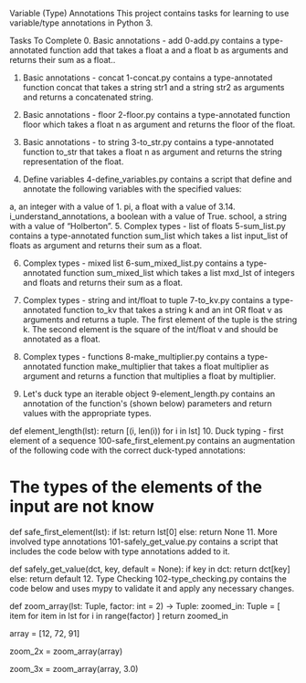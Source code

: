 
Variable (Type) Annotations
This project contains tasks for learning to use variable/type annotations in Python 3.

Tasks To Complete
 0. Basic annotations - add
0-add.py contains a type-annotated function add that takes a float a and a float b as arguments and returns their sum as a float..

 1. Basic annotations - concat
1-concat.py contains a type-annotated function concat that takes a string str1 and a string str2 as arguments and returns a concatenated string.

 2. Basic annotations - floor
2-floor.py contains a type-annotated function floor which takes a float n as argument and returns the floor of the float.

 3. Basic annotations - to string
3-to_str.py contains a type-annotated function to_str that takes a float n as argument and returns the string representation of the float.

 4. Define variables
4-define_variables.py contains a script that define and annotate the following variables with the specified values:

a, an integer with a value of 1.
pi, a float with a value of 3.14.
i_understand_annotations, a boolean with a value of True.
school, a string with a value of “Holberton”.
 5. Complex types - list of floats
5-sum_list.py contains a type-annotated function sum_list which takes a list input_list of floats as argument and returns their sum as a float.

 6. Complex types - mixed list
6-sum_mixed_list.py contains a type-annotated function sum_mixed_list which takes a list mxd_lst of integers and floats and returns their sum as a float.

 7. Complex types - string and int/float to tuple
7-to_kv.py contains a type-annotated function to_kv that takes a string k and an int OR float v as arguments and returns a tuple. The first element of the tuple is the string k. The second element is the square of the int/float v and should be annotated as a float.

 8. Complex types - functions
8-make_multiplier.py contains a type-annotated function make_multiplier that takes a float multiplier as argument and returns a function that multiplies a float by multiplier.

 9. Let's duck type an iterable object
9-element_length.py contains an annotation of the function's (shown below) parameters and return values with the appropriate types.

def element_length(lst):
  return [(i, len(i)) for i in lst]
 10. Duck typing - first element of a sequence
100-safe_first_element.py contains an augmentation of the following code with the correct duck-typed annotations:

# The types of the elements of the input are not know
def safe_first_element(lst):
    if lst:
        return lst[0]
    else:
        return None
 11. More involved type annotations
101-safely_get_value.py contains a script that includes the code below with type annotations added to it.

def safely_get_value(dct, key, default = None):
  if key in dct:
      return dct[key]
  else:
      return default
 12. Type Checking
102-type_checking.py contains the code below and uses mypy to validate it and apply any necessary changes.

def zoom_array(lst: Tuple, factor: int = 2) -> Tuple:
  zoomed_in: Tuple = [
      item for item in lst
      for i in range(factor)
  ]
  return zoomed_in


array = [12, 72, 91]

zoom_2x = zoom_array(array)

zoom_3x = zoom_array(array, 3.0)

